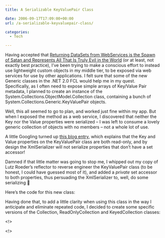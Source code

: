 ```yaml
---
title: A Serializable KeyValuePair Class

date: 2006-09-17T17:09:00+00:00
url: /a-serializable-keyvaluepair-class/

categories:
  - Tech

---
```

<!--kg-card-begin: html-->

Having accepted that [Returning DataSets from WebServices is the Spawn of Satan and Represents All That Is Truly Evil in the World][1] (or at least, not exactly best practice), I’ve been trying to make a conscious effort to instead use lightweight custom objects in my middle tier, to be exposed via web services for use by other applications. I felt sure that some of the new Generic classes in the .NET 2.0 FCL would help me in my quest. Specifically, as I often need to expose simple arrays of Key/Value Pair metadata, I planned to create an instance of the  System.Collections.ObjectModel.Collection class, containing a bunch of System.Collections.Generic.KeyValuePair objects. 

Well, this all seemed to go to plan, and worked just fine within my app. But when I exposed the method as a web service, I discovered that neither the Key nor the Value properties were serialized – I was left to consume a lovely generic collection of objects with no members – not a whole lot of use.

A little Googling turned up [this blog entry][2], which explains that the Key and Value properties on the KeyValuePair class are both read-only, and by design the XmlSerializer will not serialize properties that don’t have a set accessor!

Damned if that little matter was going to stop me, I whipped out my copy of Lutz Roeder’s reflector to reverse engineer the KeyValuePair class (to be honest, I could have guessed most of it), and added a _private_ set accessor to both properties, thus persuading the XmlSerializer to, well, do some serializing 🙂

Here’s the code for this new class:



Having done that, to add a little clarity when using this class in the way I anticipate and eliminate repeated code, I decided to create some specific versions of the Collection, ReadOnlyCollection and KeyedCollection classes:



<!>



<!>

<!--kg-card-end: html-->

 [1]: http://www.hanselman.com/blog/ReturningDataSetsFromWebServicesIsTheSpawnOfSatanAndRepresentsAllThatIsTrulyEvilInTheWorld.aspx
 [2]: http://blogs.msdn.com/seshadripv/archive/2005/11/02/488273.aspx